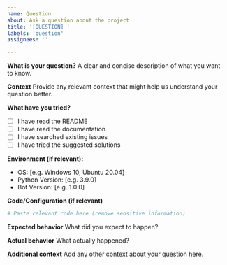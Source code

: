 ```yaml
---
name: Question
about: Ask a question about the project
title: '[QUESTION] '
labels: 'question'
assignees: ''

---
```


**What is your question?**
A clear and concise description of what you want to know.

**Context**
Provide any relevant context that might help us understand your question better.

**What have you tried?**
- [ ] I have read the README
- [ ] I have read the documentation
- [ ] I have searched existing issues
- [ ] I have tried the suggested solutions

**Environment (if relevant):**
 - OS: [e.g. Windows 10, Ubuntu 20.04]
 - Python Version: [e.g. 3.9.0]
 - Bot Version: [e.g. 1.0.0]

**Code/Configuration (if relevant)**
```python
# Paste relevant code here (remove sensitive information)
```

**Expected behavior**
What did you expect to happen?

**Actual behavior**
What actually happened?

**Additional context**
Add any other context about your question here.